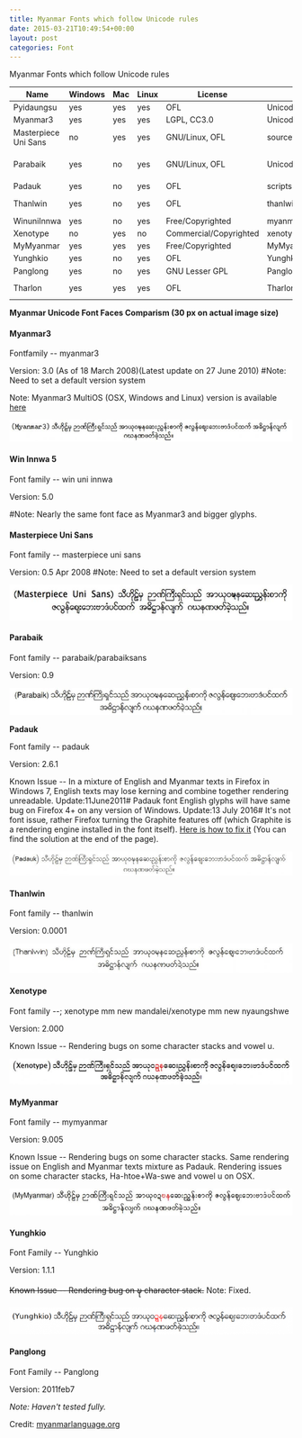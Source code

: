 ```yaml
---
title: Myanmar Fonts which follow Unicode rules
date: 2015-03-21T10:49:54+00:00
layout: post
categories: Font
---
```

Myanmar Fonts which follow Unicode rules

|  Name  |  Windows  |  Mac  |  Linux  |  License  |  Link  |  Credits  |
|--------|:----------|:------|:--------|-----------|--------|-----------|
|  Pyidaungsu  |  yes  |  yes  |  yes  |  OFL  |  Unicode.today  |  MCF NLP  |
|  Myanmar3  |  yes  |  yes  |  yes  |  LGPL, CC3.0  |  Unicode.today  |  Myanmar NLP  |
|  Masterpiece Uni Sans  |  no  |  yes  |  yes  |  GNU/Linux, OFL  |  sourceforge.net  |  Tin Myo Htet, Ngwe Tun, Sun Tun  |
|  Parabaik  |  yes  |  no  |  yes  |  GNU/Linux, OFL  |  Unicode.today  |  Ngwe Tun, Solveware Solution  |
|  Padauk  |  yes  |  no  |  yes  |  OFL  |  scripts.sil.org  |  Martin Hosken, SIL  |
|  Thanlwin  |  yes  |  no  |  yes  |  OFL  |  thanlwinsoft.org  |  Keith Stribley, Thanlwinsoft  |
|  WinuniInnwa  |  yes  |  no  |  yes  |  Free/Copyrighted  |  myanmars.net  |  Win Myanmar  |
|  Xenotype  |  no  |  yes  |  no  |  Commercial/Copyrighted  |  xenotypetech.com  |  XenoTypeTech  |
|  MyMyanmar  |  yes  |  yes  |  yes  |  Free/Copyrighted  |  MyMyanmar.net  |  MyMyanmar  |
|  Yunghkio  |  yes  |  no  |  yes  |  OFL  |  Yunghkio  |  Saiddzone  |
|  Panglong  |  yes  |  no  |  yes  |  GNU Lesser GPL  |  Panglong  |  Sit and Read  |
|  Tharlon  |  yes  |  yes  |  yes  |  OFL  |  Tharlon  |  Saiddzone, Ngwe Tun, Sun Tun  |


**Myanmar Unicode Font Faces Comparism (30 px on actual image size)**

#### **Myanmar3**

Fontfamily -- myanmar3

Version: 3.0 (As of 18 March 2008)(Latest update on 27 June 2010) #Note: Need to set a default version system

Note: Myanmar3 MultiOS (OSX, Windows and Linux) version is available [here](/downloads/zips/mm3-multi-os-2.zip)

![mm3](/images/myanmar3_sample.jpg) 

#### **Win Innwa 5**

Font family -- win uni innwa

Version: 5.0

#Note: Nearly the same font face as Myanmar3 and bigger glyphs.

#### **Masterpiece Uni Sans**

Font family -- masterpiece uni sans

Version: 0.5 Apr 2008 #Note: Need to set a default version system

![masterpie](/images/masterpiece_sample.jpg)

#### **Parabaik**

Font family -- parabaik/parabaiksans

Version: 0.9

![parabike](/images/parabaik_sample.jpg)

**Padauk**

Font family -- padauk

Version: 2.6.1

Known Issue -- In a mixture of English and Myanmar texts in Firefox in Windows 7, English texts may lose kerning and combine together rendering unreadable. Update:11June2011# Padauk font English glyphs will have same bug on Firefox 4+ on any version of Windows. Update:13 July 2016# It's not font issue, rather Firefox turning the Graphite features off (which Graphite is a rendering engine installed in the font itself). [Here is how to fix it](http://scripts.sil.org/cms/scripts/page.php?site_id=projects&item_id=graphite_firefox) (You can find the solution at the end of the page).

![padauk](/images/padauk_sample.jpg)

#### **Thanlwin**

Font family -- thanlwin

Version: 0.0001

![thanlwin](/images/thanlwin_sample.jpg) 

#### **Xenotype**

Font family --; xenotype mm new mandalei/xenotype mm new nyaungshwe

Version: 2.000

Known Issue -- Rendering bugs on some character stacks and vowel u.

![xenotype](/images/xenotype_sample.jpg)

#### **MyMyanmar**

Font family -- mymyanmar

Version: 9.005

Known Issue -- Rendering bugs on some character stacks. Same rendering issue on English and Myanmar texts mixture as Padauk. Rendering issues on some character stacks, Ha-htoe+Wa-swe and vowel u on OSX.

![mymyanmar](/images/mymyanmar_sample.jpg)

#### **Yunghkio**

Font Family -- Yunghkio

Version: 1.1.1

~~Known Issue -- Rendering bug on ဍ္ဎ character stack.~~ Note: Fixed.

![yunghkio](/images/Yunghkio_sample.png)

#### **Panglong**

Font Family -- Panglong

Version: 2011feb7

_Note: Haven't tested fully._

Credit: [myanmarlanguage.org](http://www.myanmarlanguage.org/)